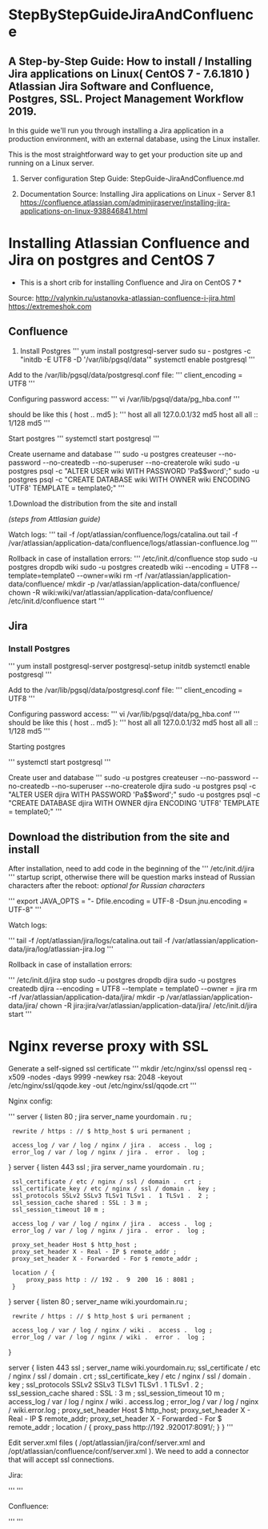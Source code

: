 # StepByStepGuideJiraAndConfluence

## A Step-by-Step Guide: How to install / Installing Jira applications on Linux( CentOS 7 - 7.6.1810 ) Atlassian Jira Software and Confluence, Postgres, SSL. Project Management Workflow 2019. 

In this guide we'll run you through installing a Jira application in a production environment, with an external database, using the Linux installer.

This is the most straightforward way to get your production site up and running on a Linux server.

1. Server configuration Step Guide: 
StepGuide-JiraAndConfluence.md

2. Documentation Source: Installing Jira applications on Linux - Server 8.1 
https://confluence.atlassian.com/adminjiraserver/installing-jira-applications-on-linux-938846841.html

# Installing Atlassian Confluence and Jira on postgres and CentOS 7

* This is a short crib for installing Confluence and Jira on CentOS 7 *

Source: 
http://valynkin.ru/ustanovka-atlassian-confluence-i-jira.html
https://extremeshok.com

## Confluence

1. Install Postgres
'''
yum install postgresql-server
sudo su - postgres -c "initdb -E UTF8 -D '/var/lib/pgsql/data'"
systemctl enable postgresql
'''

Add to the /var/lib/pgsql/data/postgresql.conf file:
'''
client_encoding = UTF8
'''
  
Configuring password access:
'''
vi /var/lib/pgsql/data/pg_hba.conf
'''
  
should be like this ( host .. md5 ):
'''
host all all 127.0.0.1/32 md5
host all all :: 1/128 md5
'''
  
Start postgres
'''
systemctl start postgresql
'''
  
Create username and database
'''
sudo -u postgres createuser --no-password --no-createdb --no-superuser --no-createrole wiki
sudo -u postgres psql -c "ALTER USER wiki WITH PASSWORD 'Pa$$word';"
sudo -u postgres psql -c "CREATE DATABASE wiki WITH OWNER wiki ENCODING 'UTF8' TEMPLATE = template0;"
'''
  
1.Download the distribution from the site and install

*(steps from Attlasian guide)*

Watch logs:
'''
tail -f /opt/atlassian/confluence/logs/catalina.out
tail -f /var/atlassian/application-data/confluence/logs/atlassian-confluence.log
'''
  
Rollback in case of installation errors:
'''
/etc/init.d/confluence stop
 sudo -u postgres dropdb wiki
 sudo -u postgres createdb wiki --encoding = UTF8 --template=template0 --owner=wiki
 rm -rf /var/atlassian/application-data/confluence/
 mkdir -p /var/atlassian/application-data/confluence/
 chown -R wiki:wiki/var/atlassian/application-data/confluence/
 /etc/init.d/confluence start
'''
  
## Jira

### Install Postgres

'''
yum install postgresql-server
postgresql-setup initdb
systemctl enable postgresql
'''
  
Add to the /var/lib/pgsql/data/postgresql.conf file:
'''
client_encoding = UTF8
'''

Configuring password access:
'''
vi /var/lib/pgsql/data/pg_hba.conf
'''
should be like this ( host .. md5 ):
'''
host    all     all     127.0.0.1/32    md5
host    all     all     :: 1/128        md5
'''
  
Starting postgres

'''
systemctl start postgresql
'''

Create user and database
'''
sudo -u postgres createuser --no-password --no-createdb --no-superuser --no-createrole djira
 sudo -u postgres psql -c "ALTER USER djira WITH PASSWORD 'Pa$$word';"
 sudo -u postgres psql -c "CREATE DATABASE djira WITH OWNER djira ENCODING 'UTF8' TEMPLATE = template0;"
'''
  
## Download the distribution from the site and install

After installation, need to add code in the beginning of the 
'''
/etc/init.d/jira
'''
startup script, otherwise there will be question marks instead of Russian characters after the reboot:
*optional for Russian characters*

'''
export JAVA_OPTS = "- Dfile.encoding = UTF-8 -Dsun.jnu.encoding = UTF-8"
'''
  
Watch logs:

'''
tail -f /opt/atlassian/jira/logs/catalina.out
tail -f /var/atlassian/application-data/jira/log/atlassian-jira.log
'''
  
Rollback in case of installation errors:

'''
/etc/init.d/jira stop
 sudo -u postgres dropdb djira
 sudo -u postgres createdb djira --encoding = UTF8 --template = template0 --owner = jira
 rm -rf /var/atlassian/application-data/jira/
 mkdir -p /var/atlassian/application-data/jira/
 chown -R jira:jira/var/atlassian/application-data/jira/
 /etc/init.d/jira start
'''
  
# Nginx reverse proxy with SSL

Generate a self-signed ssl certificate
'''
mkdir /etc/nginx/ssl
openssl req -x509 -nodes -days 9999 -newkey rsa: 2048 -keyout /etc/nginx/ssl/qqode.key -out /etc/nginx/ssl/qqode.crt
'''
  
Nginx config:

'''
 server {
     listen 80 ;
     jira server_name  yourdomain .  ru ;

     rewrite / https : // $ http_host $ uri permanent ;

     access_log / var / log / nginx / jira .  access .  log ;
     error_log / var / log / nginx / jira .  error .  log ;
 }
 server {
     listen 443 ssl ;
     jira server_name  yourdomain .  ru ;

     ssl_certificate / etc / nginx / ssl / domain .  crt ;
     ssl_certificate_key / etc / nginx / ssl / domain .  key ;
     ssl_protocols SSLv2 SSLv3 TLSv1 TLSv1 .  1 TLSv1 .  2 ;
     ssl_session_cache shared : SSL : 3 m ;
     ssl_session_timeout 10 m ;

     access_log / var / log / nginx / jira .  access .  log ;
     error_log / var / log / nginx / jira .  error .  log ;

     proxy_set_header Host $ http_host ;
     proxy_set_header X - Real - IP $ remote_addr ;
     proxy_set_header X - Forwarded - For $ remote_addr ;

     location / {
         proxy_pass http : // 192 .  9  200  16 : 8081 ;
     }
 }
 server {
     listen 80 ;
     server_name wiki.yourdomain.ru ;

     rewrite / https : // $ http_host $ uri permanent ;

     access_log / var / log / nginx / wiki .  access .  log ;
     error_log / var / log / nginx / wiki .  error .  log ;
 }

 server {
     listen 443 ssl ;
     server_name wiki.yourdomain.ru;
     ssl_certificate / etc / nginx / ssl / domain .  crt ;
     ssl_certificate_key / etc / nginx / ssl / domain .  key ;
     ssl_protocols SSLv2 SSLv3 TLSv1 TLSv1 .  1 TLSv1 .  2 ;
     ssl_session_cache shared : SSL : 3 m ;
     ssl_session_timeout 10 m ;
     access_log / var / log / nginx / wiki .  access.log ;
     error_log / var / log / nginx / wiki.error.log ;
     proxy_set_header Host $ http_host;
     proxy_set_header X - Real - IP $ remote_addr;
     proxy_set_header X - Forwarded - For $ remote_addr ;
     location / {
         proxy_pass http://192 .920017:8091/;
     }
 }
'''

Edit server.xml files ( 
/opt/atlassian/jira/conf/server.xml
and
/opt/atlassian/confluence/conf/server.xml
). 
We need to add a connector that will accept ssl connections.

Jira:

'''
<Connector port = "8081"
                maxThreads = "150"
                minSpareThreads = "25"
                connectionTimeout = "20000"
                enableLookups = "false"
                maxHttpHeaderSize = "8192"
                protocol = "HTTP / 1.1"
                useBodyEncodingForURI = "true"
                redirectPort = "8443"
                acceptCount = "100"
                disableUploadTimeout = "true"
                scheme = "https" proxyName = "jira.yourdomain.com" proxyPort = "443" secure = "true" />
'''
  
Confluence:

'''
<Connector port = "8091"
            maxThreads = "48"
            minSpareThreads = "10"
            connectionTimeout = "20000"
            enableLookups = "false"
            maxHttpHeaderSize = "8192"
            protocol = "HTTP / 1.1"
            useBodyEncodingForURI = "true"
            redirectPort = "8443"
            acceptCount = "10"
            URIEncoding = "UTF-8"
            disableUploadTimeout = "true"
            scheme = "https" proxyName = "wiki.yourdomain.com" proxyPort = "443" secure = "true" />
'''
  
